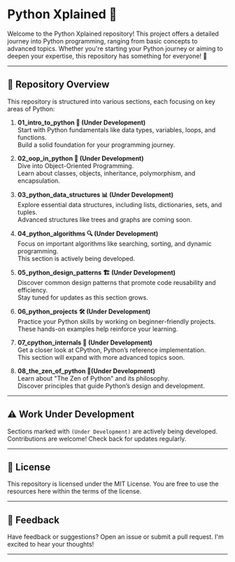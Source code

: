 # Python Xplained 🐍  
Welcome to the Python Xplained repository! This project offers a detailed journey into Python programming, ranging from basic concepts to advanced topics. Whether you're starting your Python journey or aiming to deepen your expertise, this repository has something for everyone! 🚀  

---

## 📂 Repository Overview  
This repository is structured into various sections, each focusing on key areas of Python:  

1. **01_intro_to_python 📝 (Under Development)**  
Start with Python fundamentals like data types, variables, loops, and functions.  
Build a solid foundation for your programming journey.  

2. **02_oop_in_python 🧱 (Under Development)**  
Dive into Object-Oriented Programming.  
Learn about classes, objects, inheritance, polymorphism, and encapsulation.  

3. **03_python_data_structures 📊 (Under Development)**  
Explore essential data structures, including lists, dictionaries, sets, and tuples.  
Advanced structures like trees and graphs are coming soon.  

4. **04_python_algorithms 🔍 (Under Development)**  
Focus on important algorithms like searching, sorting, and dynamic programming.  
This section is actively being developed.  

5. **05_python_design_patterns 🏗️ (Under Development)**  
Discover common design patterns that promote code reusability and efficiency.  
Stay tuned for updates as this section grows.  

6. **06_python_projects 🛠️ (Under Development)**  
Practice your Python skills by working on beginner-friendly projects.  
These hands-on examples help reinforce your learning.  

7. **07_cpython_internals 🔬 (Under Development)**  
Get a closer look at CPython, Python’s reference implementation.  
This section will expand with more advanced topics soon.  

8. **08_the_zen_of_python 🧘(Under Development)**  
Learn about "The Zen of Python" and its philosophy.  
Discover principles that guide Python’s design and development.  

---

## ⚠️ Work Under Development
Sections marked with `(Under Development)` are actively being developed. Contributions are welcome! Check back for updates regularly.  

---

## 📜 License  
This repository is licensed under the MIT License. You are free to use the resources here within the terms of the license.  

---

## 💬 Feedback  
Have feedback or suggestions? Open an issue or submit a pull request. I'm excited to hear your thoughts!  

---  
